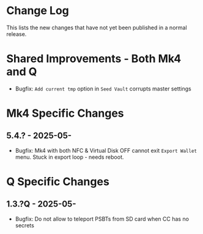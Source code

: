 # Change Log

This lists the new changes that have not yet been published in a normal release.

# Shared Improvements - Both Mk4 and Q

- Bugfix: `Add current tmp` option in `Seed Vault` corrupts master settings


# Mk4 Specific Changes

## 5.4.? - 2025-05-

- Bugfix: Mk4 with both NFC & Virtual Disk OFF cannot exit `Export Wallet` menu. Stuck in export loop - needs reboot.


# Q Specific Changes

## 1.3.?Q - 2025-05-

- Bugfix: Do not allow to teleport PSBTs from SD card when CC has no secrets
